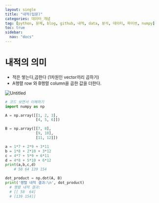 ```yaml
---
layout: single
title: "내적(입문)"
categories: 데이터_개념
tag: [python, 문제, blog, github, 내적, data, 분석, 데이터, 파이썬, numpy]
toc: true
sidebar:
  nav: "docs"
---
```


# 내적의 의미

- 적은 쌓는다,곱한다 (1차원인 vector끼리 곱하기)
- A행렬 row 와 B행렬 column을 곱한 값을 더한다.

![Untitled](https://user-images.githubusercontent.com/67591105/149254871-af23223e-43dd-4c18-ad4b-614a58a65587.png)

```python
# 코드 보면서 이해하기
import numpy as np

A = np.array([[1, 2, 3],
              [4, 5, 6]])

B = np.array([[7, 8],
              [9, 10],
              [11, 12]])

a = 1*7 + 2*9 + 3*11
b = 1*8 + 2*10 + 3*12
c = 4*7 + 5*9 + 6*11
d = 4*8 + 5*10 + 6*12
print(a,b,c,d)
	# 58 64 139 154

dot_product = np.dot(A, B)
print('행렬 내적 결과:\n', dot_product)
  # 행렬 내적 결과:
  # [[ 58  64]
  # [139 154]]
```
